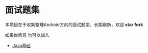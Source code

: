 # 面试题集

本项目在于收集整理Android方向的面试题型，长期跟新，欢迎 **star  fork**

如果你愿意 也可以加入

- [Java基础](https://github.com/duyangs/interview/blob/master/Java%E5%9F%BA%E7%A1%80.md)


